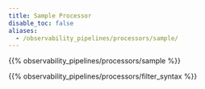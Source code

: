```yaml
---
title: Sample Processor
disable_toc: false
aliases:
  - /observability_pipelines/processors/sample/
---
```


{{% observability_pipelines/processors/sample %}}

{{% observability_pipelines/processors/filter_syntax %}}